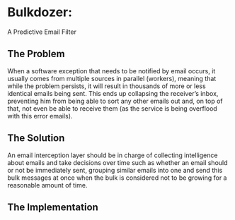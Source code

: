 Bulkdozer: 
=========
A Predictive Email Filter

The Problem
-----------

When a software exception that needs to be notified by email occurs, it usually comes from multiple sources in parallel (workers), meaning that while the problem persists, it will result in thousands of more or less identical emails being sent. This ends up collapsing the receiver’s inbox, preventing him from being able to sort any other emails out and, on top of that, not even be able to receive them (as the service is being overflood with this error emails). 

The Solution
------------

An email interception layer should be in charge of collecting intelligence about emails and take decisions over time such as whether an email should or not be immediately sent, grouping similar emails into one and send this bulk messages at once when the bulk is considered not to be growing for a reasonable amount of time.

The Implementation
------------------

